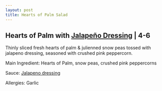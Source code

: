 ```yaml
---
layout: post
title: Hearts of Palm Salad
---
```


## Hearts of Palm with [Jalapeño Dressing](../sauces/jalapeno-dressing.md) | 4-6

Thinly sliced fresh hearts of palm & julienned snow peas tossed with jalapeno dressing, seasoned with crushed pink peppercorn.

Main Ingredient: Hearts of Palm, snow peas, crushed pink peppercorns

Sauce: [Jalapeno dressing](../sauces/jalapeno-dressing.md)

Allergies: Garlic